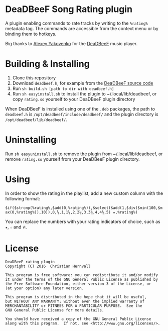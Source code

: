 # DeaDBeeF Song Rating plugin

A plugin enabling commands to rate tracks by writing to the `%rating%` metadata tag. The commands are accessible from the context menu or by binding them to hotkeys. 

Big thanks to [Alexey Yakovenko](https://github.com/Alexey-Yakovenko) for the [DeaDBeeF](http://deadbeef.sourceforge.net/) music player.

# Building & Installing
1. Clone this repository
2. Download `deadbeef.h`, for example from the [DeaDBeeF source code](http://deadbeef.sourceforge.net/download.html)
3. Run `sh build.sh [path to dir with deadbeef.h]`
4. Run `sh easyinstall.sh` to install the plugin to ~/.local/lib/deadbeef, or copy `rating.so` yourself to your DeaDBeeF plugin directory

When DeaDBeeF is installed using one of the `.deb` packages, the path to `deadbeef.h` is `/opt/deadbeef/include/deadbeef/` and the plugin directory is `/opt/deadbeef/lib/deadbeef/`.

# Uninstalling
Run `sh easyuninstall.sh` to remove the plugin from ~/.local/lib/deadbeef, or remove `rating.so` yourself from your DeaDBeeF plugin directory.

# Using
In order to show the rating in the playlist, add a new custom column with the following format:

`$if($strcmp(%rating%,$add(0,%rating%)),$select($add(1,$div($min(100,$max(0,%rating%)),10)),0,½,1,1½,2,2½,3,3½,4,4½,5) ★,%rating%)`

You can replace the numbers with your rating indicators of choice, such as `★`, `☆` and `⯪`.

# License

    DeaDBeeF rating plugin
    Copyright (C) 2016  Christian Hernvall

    This program is free software: you can redistribute it and/or modify
    it under the terms of the GNU General Public License as published by
    the Free Software Foundation, either version 3 of the License, or
    (at your option) any later version.

    This program is distributed in the hope that it will be useful,
    but WITHOUT ANY WARRANTY; without even the implied warranty of
    MERCHANTABILITY or FITNESS FOR A PARTICULAR PURPOSE.  See the
    GNU General Public License for more details.

    You should have received a copy of the GNU General Public License
    along with this program.  If not, see <http://www.gnu.org/licenses/>.
